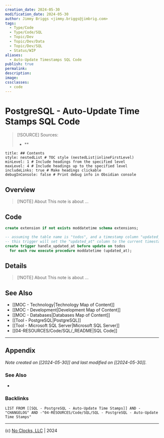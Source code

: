 ```yaml
---
creation_date: 2024-05-30
modification_date: 2024-05-30
author: Jimmy Briggs <jimmy.briggs@jimbrig.com>
tags:
  - Type/Code
  - Type/Code/SQL
  - Topic/Dev
  - Topic/Dev/Data
  - Topic/Dev/SQL
  - Status/WIP
aliases:
  - Auto-Update Timestamps SQL Code
publish: true
permalink:
description:
image:
cssclasses:
  - code
---
```


# PostgreSQL - Auto-Update Time Stamps SQL Code

> [!SOURCE] Sources:
> - **

```table-of-contents
title: ## Contents 
style: nestedList # TOC style (nestedList|inlineFirstLevel)
minLevel: 1 # Include headings from the specified level
maxLevel: 4 # Include headings up to the specified level
includeLinks: true # Make headings clickable
debugInConsole: false # Print debug info in Obsidian console
```

## Overview

> [!NOTE] About
> This note is about ...

## Code

```sql
create extension if not exists moddatetime schema extensions;

-- assuming the table name is "todos", and a timestamp column "updated_at"
-- this trigger will set the "updated_at" column to the current timestamp for every update
create trigger handle_updated_at before update on todos
  for each row execute procedure moddatetime (updated_at);
```

## Details

> [!NOTE] About
> This note is about ...

## See Also

- [[MOC - Technology|Technology Map of Content]]
- [[MOC - Development|Development Map of Content]]
- [[MOC - Databases|Databases Map of Content]]
- [[Tool - PostgreSQL|PostgreSQL]]
- [[Tool - Microsoft SQL Server|Microsoft SQL Server]]
- [[04-RESOURCES/Code/SQL/_README|SQL Code]]

***

## Appendix

*Note created on [[2024-05-30]] and last modified on [[2024-05-30]].*

### See Also

- 

### Backlinks

```dataview
LIST FROM [[SQL - PostgreSQL - Auto-Update Time Stamps]] AND -"CHANGELOG" AND -"04-RESOURCES/Code/SQL/SQL - PostgreSQL - Auto-Update Time Stamps"
```

***

(c) [No Clocks, LLC](https://github.com/noclocks) | 2024